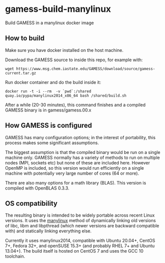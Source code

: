 # gamess-build-manylinux

Build GAMESS in a manylinux docker image

## How to build

Make sure you have docker installed on the host machine.

Download the GAMESS source to inside this repo, for example with:
```
wget https://www.msg.chem.iastate.edu/GAMESS/download/source/gamess-current.tar.gz
```

Run docker container and do the build inside it:
```
docker run -t -i --rm  -v `pwd`:/shared quay.io/pypa/manylinux2014_x86_64 bash /shared/build.sh
```

After a while (20-30 minutes), this command finishes and a compiled GAMESS binary is in gamess/gamess.00.x

## How GAMESS is configured

GAMESS has many configuration options; in the interest of portability, this process makes some significant assumptions.

The biggest assumption is that the compiled binary would be run on a single machine only.  GAMESS normally has a variety of methods to run on multiple nodes (MPI, sockets etc) but none of these are included here.  However OpenMP is included, so this version would run efficiently on a single machine with potentially very large number of cores (64 or more).

There are also many options for a math library (BLAS).  This version is compiled with OpenBLAS 0.3.3.

## OS compatibility

The resulting binary is intended to be widely portable across recent Linux versions.  It uses the [manylinux](https://github.com/pypa/manylinux) method of dynamically linking old versions of libc, libm and libpthread (which newer versions are backward compatible with) and statically linking everything else.

Currently it uses manylinux2014, compatible with Ubuntu 20.04+, CentOS 7+, Fedora 32+, and openSUSE 15.3+ (and probably RHEL 7+ and Ubuntu 13.04+).  The build itself is hosted on CentOS 7 and uses the GCC 10 toolchain.
